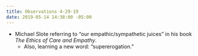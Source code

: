 ```yaml
---
title: Observations 4-29-19
date: 2019-05-14 14:38:00 -05:00
---
```


- Michael Slote referring to “our empathic/sympathetic juices” in his book *The Ethics of Care and Empathy*.
	- Also, learning a new word: “supererogation.”